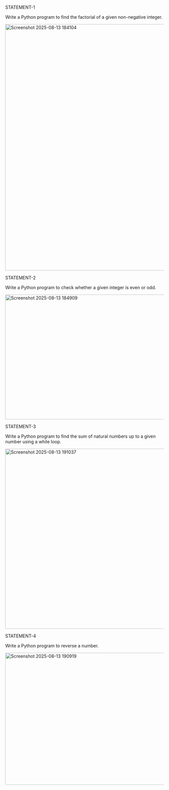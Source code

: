 STATEMENT-1

Write a Python program to find the factorial of a given non-negative integer.

<img width="1572" height="780" alt="Screenshot 2025-08-13 184104" src="https://github.com/user-attachments/assets/35e7c6db-2ba4-41f9-9e2d-fc021af1d765" />

STATEMENT-2

Write a Python program to check whether a given integer is even or odd.

<img width="1441" height="395" alt="Screenshot 2025-08-13 184909" src="https://github.com/user-attachments/assets/a735d338-bfde-4714-b532-78b11c2e70b9" />

STATEMENT-3

Write a Python program to find the sum of natural numbers up to a given number using a while loop.

<img width="1420" height="570" alt="Screenshot 2025-08-13 191037" src="https://github.com/user-attachments/assets/38894d2a-5a28-4e05-a03a-f216e8cd67fe" />

STATEMENT-4

Write a Python program to reverse a number.

<img width="1346" height="418" alt="Screenshot 2025-08-13 190919" src="https://github.com/user-attachments/assets/7232bd32-97ca-4eaf-a6f4-fe2c6df6238c" />




